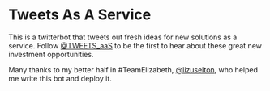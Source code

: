 Tweets As A Service
===============


This is a twitterbot that tweets out fresh ideas for new solutions as a service. Follow [@TWEETS_aaS](https://twitter.com/TWEETS_aas) to be the first to hear about these great new investment opportunities.


Many thanks to my better half in #TeamElizabeth, [@lizuselton](https://twitter.com/lizuselton), who helped me write this bot and deploy it.
